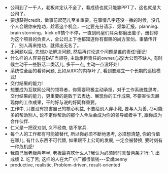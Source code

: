 * 公司到了一千人，老板肯定认不全了，看成绩也就只能靠PPT了，这也就是大公司了。
* 要想获得credit，做事前起范儿至关重要。在事情八字还没一撇的时候，没几个人会跟你来抢功，趁着这个机会，一定要充分请示、频繁汇报，planning、brain storming、kick off搞个不停，一直到码皇们耳朵都磨出茧子，册封你为这个项目的负责人，全公司上下也都知道你有御赐的尚方宝剑。事情传开了，别人再来抢功，就师出无名了。
* 出问题以后, 先想办法解决问题, 然后再讨论这个问题是谁的责任!谨记!
* 什么样的人容易在BAT当领导, 主动承担责任的owner心态!大公司不缺人, 有时候主动干一些脏活二类活儿, 多干一点, 主动一点没坏处!
* 系统性全面的看待问题, 比如从IDC的内存坏了, 看到要建立一个长期的巡检模式!
* 交付结果的能力!
* 想要成为互联网公司的领导者，你需要积极主动承担，对于工作系统性思考，交付结果的能力，更重要的是敢于去表达、展现你的工作成果, 不要害怕去展现你的工作成果，干的好与说的好同样重要。
* 工作中, 只要没有损害自己的核心利益, 不要给别人穿小鞋, 要与人为善, 尽可能多的帮助别人, 说不定你帮助的那个人今后会成为你的领导或者手下, 跟你成为合作伙伴.
* 仁义是一把双刃剑, 义不经商, 慈不掌兵.
* 每个人的工作都有可能被替代, 所以你必须不断地思考, 必须想清楚, 你的价值在哪儿, 有什么东西不可代替, 如果跟不上公司的发展, 一定会被替换, 要时刻有一种危机感!
* 我自己当老板两年半, 老板最喜欢什么人?我认为必须同时具备两条才行: 1. 出成绩 2. 吃了苦; 这样的人在大厂小厂都很值钱---梁斌penny
* productive, realistic, Problem-driven, result-oriented
